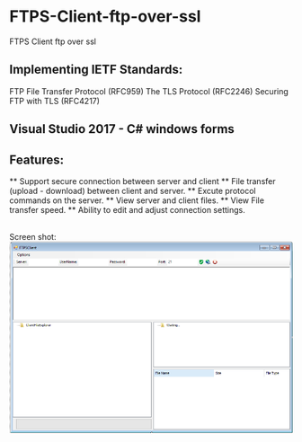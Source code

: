 # FTPS-Client-ftp-over-ssl
FTPS Client ftp over ssl

## Implementing IETF Standards:
FTP File Transfer Protocol (RFC959)
The TLS Protocol (RFC2246)
Securing FTP with TLS (RFC4217)

## Visual Studio 2017 - C# windows forms
## Features:
** Support secure connection between server and client
** File transfer (upload - download) between client and server.
** Excute protocol commands on the server.
** View server and client files.
** View File transfer speed.
** Ability to edit and adjust connection settings.

<BR>Screen shot:
<BR><img src=Capture.PNG/>

